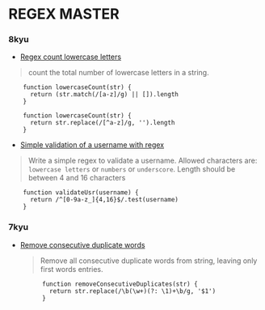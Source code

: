 # REGEX MASTER

### 8kyu

- [Regex count lowercase letters
  ](https://www.codewars.com/kata/regex-count-lowercase-letters/javascript)

> count the total number of lowercase letters in a string.

        function lowercaseCount(str) {
          return (str.match(/[a-z]/g) || []).length
        }

        function lowercaseCount(str) {
          return str.replace(/[^a-z]/g, '').length
        }

- [Simple validation of a username with regex](https://www.codewars.com/kata/simple-validation-of-a-username-with-regex/javascript)

> Write a simple regex to validate a username. Allowed characters are: `lowercase letters` or `numbers` or `underscore`. Length should be between 4 and 16 characters

        function validateUsr(username) {
          return /^[0-9a-z_]{4,16}$/.test(username)
        }

### 7kyu

- [Remove consecutive duplicate words](https://www.codewars.com/kata/remove-consecutive-duplicate-words/javascript)

  <!-- HELP: -->

  > Remove all consecutive duplicate words from string, leaving only first words entries.

            function removeConsecutiveDuplicates(str) {
              return str.replace(/\b(\w+)(?: \1)+\b/g, '$1')
            }
